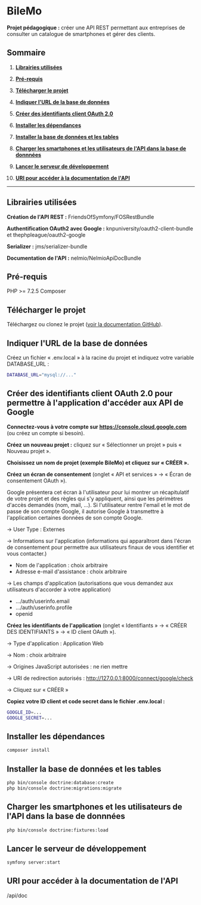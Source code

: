 # BileMo

**Projet pédagogique :** créer une API REST permettant aux entreprises de consulter un catalogue de smartphones et gérer des clients. 

## Sommaire
1.  __[Librairies utilisées](#Librairies-utilisées)__

2.  __[Pré-requis](#Pré-requis)__

3.  __[Télécharger le projet](#Télécharger-le-projet)__

4. __[Indiquer l'URL de la base de données](#Indiquer-l'URL-de-la-base-de-données)__

5. __[Créer des identifiants client OAuth 2.0](#Créer-des-identifiants-client-OAuth-2.0-pour-permettre-à-l'application-d'accéder-aux-API-de-Google)__

6. __[Installer les dépendances](#Installer-les-dépendances)__

7. __[Installer la base de données et les tables](#Installer-la-base-de-données-et-les-tables)__

8. __[Charger les smartphones et les utilisateurs de l'API dans la base de donnnées](#Charger-les-smartphones-et-les-utilisateurs-de-l'API-dans-la-base-de-donnnées)__

9. __[Lancer le serveur de développement](#Lancer-le-serveur-de-développement)__

10. __[URI pour accéder à la documentation de l'API](#URI-pour-accéder-à-la-documentation-de-l'API)__
---

## Librairies utilisées

**Création de l'API REST :** FriendsOfSymfony/FOSRestBundle 

**Authentification OAuth2 avec Google :** knpuniversity/oauth2-client-bundle et thephpleague/oauth2-google 

**Serializer :** jms/serializer-bundle

**Documentation de l'API :** nelmio/NelmioApiDocBundle

## Pré-requis

PHP >= 7.2.5
Composer

## Télécharger le projet

Téléchargez ou clonez le projet ([voir la documentation GitHub](https://docs.github.com/en/github/creating-cloning-and-archiving-repositories/cloning-a-repository)). 

## Indiquer l'URL de la base de données

Créez un fichier « .env.local » à la racine du projet et indiquez votre variable DATABASE_URL :

```bash
DATABASE_URL="mysql://..."
```
## Créer des identifiants client OAuth 2.0 pour permettre à l'application d'accéder aux API de Google 

**Connectez-vous à votre compte sur https://console.cloud.google.com** (ou créez un compte si besoin).

**Créez un nouveau projet :** cliquez sur « Sélectionner un projet » puis « Nouveau projet ».

**Choisissez un nom de projet (exemple BileMo) et cliquez sur « CRÉER ».**

**Créez un écran de consentement** (onglet « API et services » -> « Écran de consentement OAuth »).

Google présentera cet écran à l'utilisateur pour lui montrer un récapitulatif de votre projet et des règles qui s'y appliquent, ainsi que les périmètres d'accès demandés (nom, mail, ...). Si l'utilisateur rentre l'email et le mot de passe de son compte Google, il autorise Google à transmettre à l'application certaines données de son compte Google.

-> User Type : Externes

-> Informations sur l'application (informations qui apparaîtront dans l'écran de consentement pour permettre aux utilisateurs finaux de vous identifier et vous contacter.)

- Nom de l'application : choix arbitraire
- Adresse e-mail d'assistance : choix arbitraire

-> Les champs d'application (autorisations que vous demandez aux utilisateurs d'accorder à votre application)

- .../auth/userinfo.email
- .../auth/userinfo.profile
- openid

**Créez les identifiants de l'application** (onglet « Identifiants » -> « CRÉER DES IDENTIFIANTS » -> « ID client OAuth »).

-> Type d'application : Application Web

-> Nom : choix arbitraire

-> Origines JavaScript autorisées : ne rien mettre

-> URI de redirection autorisés : http://127.0.0.1:8000/connect/google/check

-> Cliquez sur « CRÉER »

**Copiez votre ID client et code secret dans le fichier .env.local :**

```bash
GOOGLE_ID=...
GOOGLE_SECRET=...
```

## Installer les dépendances

```bash
composer install
```

## Installer la base de données et les tables

```bash
php bin/console doctrine:database:create
php bin/console doctrine:migrations:migrate
```

## Charger les smartphones et les utilisateurs de l'API dans la base de donnnées

```bash
php bin/console doctrine:fixtures:load
```

## Lancer le serveur de développement

```bash
symfony server:start
```

## URI pour accéder à la documentation de l'API

/api/doc
